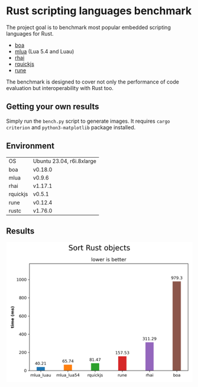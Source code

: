 # Rust scripting languages benchmark

The project goal is to benchmark most popular embedded scripting languages for Rust.

- [boa](https://boajs.dev)
- [mlua](https://crates.io/crates/mlua) (Lua 5.4 and Luau)
- [rhai](https://crates.io/crates/rhai)
- [rquickjs](https://crates.io/crates/rquickjs)
- [rune](https://crates.io/crates/rune)

The benchmark is designed to cover not only the performance of code evaluation but interoperability with Rust too.

## Getting your own results

Simply run the `bench.py` script to generate images. It requires `cargo criterion` and `python3-matplotlib` package installed.

## Environment

|          |                               |
|----------|-------------------------------|
| OS       | Ubuntu 23.04, r6i.8xlarge     |
| boa      | v0.18.0                       |
| mlua     | v0.9.6                        |
| rhai     | v1.17.1                       |
| rquickjs | v0.5.1                        |
| rune     | v0.12.4                       |
| rustc    | v1.76.0                       |

## Results

![Sort Rust objects](Sort%20Rust%20objects.png)
